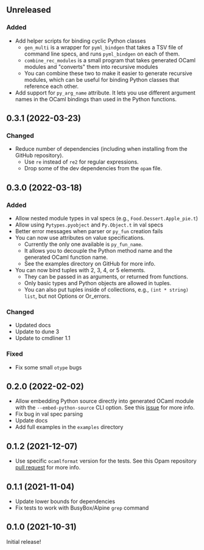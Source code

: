 ## Unreleased

### Added

- Add helper scripts for binding cyclic Python classes
  - `gen_multi` is a wrapper for `pyml_bindgen` that takes a TSV file of command line specs, and runs `pyml_bindgen` on each of them.
  - `combine_rec_modules` is a small program that takes generated OCaml modules and "converts" them into recursive modules
  - You can combine these two to make it easier to generate recursive modules, which can be useful for binding Python classes that reference each other.
- Add support for `py_arg_name` attribute. It lets you use different argument names in the OCaml bindings than used in the Python functions.

## 0.3.1 (2022-03-23)

### Changed

- Reduce number of dependencies (including when installing from the GitHub repository).
  - Use `re` instead of `re2` for regular expressions.
  - Drop some of the dev dependencies from the `opam` file.

## 0.3.0 (2022-03-18)

### Added

- Allow nested module types in val specs (e.g., `Food.Dessert.Apple_pie.t`)
- Allow using `Pytypes.pyobject` and `Py.Object.t` in val specs
- Better error messages when parser or `py_fun` creation fails
- You can now use attributes on value specifications.
  - Currently the only one available is `py_fun_name`.
  - It allows you to decouple the Python method name and the generated OCaml function name.
  - See the examples directory on GitHub for more info.
- You can now bind tuples with 2, 3, 4, or 5 elements.
  - They can be passed in as arguments, or returned from functions.
  - Only basic types and Python objects are allowed in tuples.
  - You can also put tuples inside of collections, e.g., `(int * string) list`, but not Options or Or_errors.

### Changed

- Updated docs
- Update to dune 3
- Update to cmdliner 1.1

### Fixed

- Fix some small `otype` bugs

## 0.2.0 (2022-02-02)

- Allow embedding Python source directly into generated OCaml module with the `--embed-python-source` CLI option. See this [issue](https://github.com/mooreryan/ocaml_python_bindgen/issues/5) for more info.
- Fix bug in val spec parsing
- Update docs
- Add full examples in the `examples` directory

## 0.1.2 (2021-12-07)

- Use specific `ocamlformat` version for the tests. See this Opam repository [pull request](https://github.com/ocaml/opam-repository/pull/20162#issuecomment-987010684) for more info.

## 0.1.1 (2021-11-04)

- Update lower bounds for dependencies
- Fix tests to work with BusyBox/Alpine `grep` command

## 0.1.0 (2021-10-31)

Initial release!
